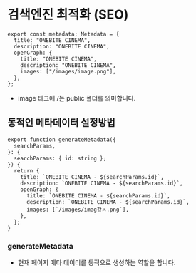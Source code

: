 # 검색엔진 최적화 (SEO)

```tsx
export const metadata: Metadata = {
  title: "ONEBITE CINEMA",
  description: "ONEBITE CINEMA",
  openGraph: {
    title: "ONEBITE CINEMA",
    description: "ONEBITE CINEMA",
    images: ["/images/image.png"],
  },
};
```

- image 태그에 /는 public 폴더를 의미합니다.

## 동적인 메타데이터 설정방법

```tsx
export function generateMetadata({
  searchParams,
}: {
  searchParams: { id: string };
}) {
  return {
    title: `ONEBITE CINEMA - ${searchParams.id}`,
    description: `ONEBITE CINEMA - ${searchParams.id}`,
    openGraph: {
      title: `ONEBITE CINEMA - ${searchParams.id}`,
      description: `ONEBITE CINEMA - ${searchParams.id}`,
      images: [`/images/imag강ㅅ.png`],
    },
  };
}
```

### generateMetadata

- 현재 페이지 메타 데이터를 동적으로 생성하는 역할을 합니다.
